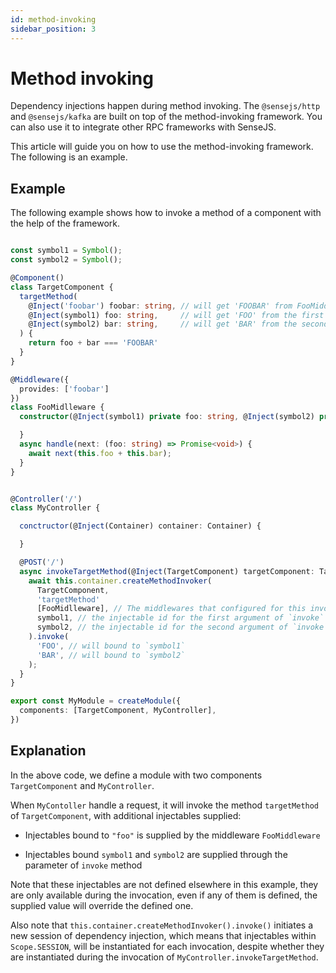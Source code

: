 ```yaml
---
id: method-invoking
sidebar_position: 3
---
```


# Method invoking

Dependency injections happen during method invoking. The `@sensejs/http` and `@sensejs/kafka` are built on top of the
method-invoking framework. You can also use it to integrate other RPC frameworks with SenseJS.

This article will guide you on how to use the method-invoking framework. The following is an example.

## Example

The following example shows how to invoke a method of a component with the help of the framework.

```typescript

const symbol1 = Symbol();
const symbol2 = Symbol();

@Component()
class TargetComponent {
  targetMethod(
    @Inject('foobar') foobar: string, // will get 'FOOBAR' from FooMiddleware
    @Inject(symbol1) foo: string,     // will get 'FOO' from the first argument of `invoke`
    @Inject(symbol2) bar: string,     // will get 'BAR' from the second argument of `invoke`
  ) {
    return foo + bar === 'FOOBAR'
  }
}

@Middleware({
  provides: ['foobar']
})
class FooMidlleware {
  constructor(@Inject(symbol1) private foo: string, @Inject(symbol2) private bar: string) {

  }
  async handle(next: (foo: string) => Promise<void>) {
    await next(this.foo + this.bar);
  }
}


@Controller('/')
class MyController {

  conctructor(@Inject(Container) container: Container) {

  }

  @POST('/')
  async invokeTargetMethod(@Inject(TargetComponent) targetComponent: TargetComponent) {
    await this.container.createMethodInvoker(
      TargetComponent,
      'targetMethod'
      [FooMidlleware], // The middlewares that configured for this invokation
      symbol1, // the injectable id for the first argument of `invoke`
      symbol2, // the injectable id for the second argument of `invoke`
    ).invoke(
      'FOO', // will bound to `symbol1`
      'BAR', // will bound to `symbol2`
    );
  }
}

export const MyModule = createModule({
  components: [TargetComponent, MyController],
})

```

## Explanation

In the above code, we define a module with two components `TargetComponent` and `MyController`.

When `MyContoller` handle a request, it will invoke the method `targetMethod` of `TargetComponent`, with additional
injectables supplied:

  - Injectables bound to `"foo"` is supplied by the middleware `FooMiddleware`

  - Injectables bound `symbol1` and `symbol2` are supplied through the parameter of `invoke` method

Note that these injectables are not defined elsewhere in this example, they are only available during the invocation,
even if any of them is defined, the supplied value will override the defined one.

Also note that `this.container.createMethodInvoker().invoke()` initiates a new session of dependency injection, which
means that injectables within `Scope.SESSION`, will be instantiated for each invocation, despite whether they are
instantiated during the invocation of `MyController.invokeTargetMethod`.





